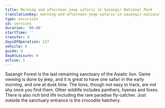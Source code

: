```yaml
---
title: Morning and afternoon jeep safaris in Sasangir National Park
translationKey: morning-and-afternoon-jeep-safaris-in-sasangir-national-park
type: excursion
id: services
duration: '06:00'
startTime: ''
transfer: 0
daysOfOperation: 127
vehicle: 0
guide: 0
dayAtLeisure: 0
active: 1
---
```

Sasangir Forest is the last remaining sanctuary of the Asiatic lion. Game viewing is done by jeep, and it is great to have one safari in the early morning, and one at dusk time. The lions, though not easy to track, are not shy once you find them. Other wildlife includes panthers, hyenas and foxes. There is also rich bird life including the rare paradise fly-catcher. Just outside the sanctuary entrance is the crocodile hatchery.